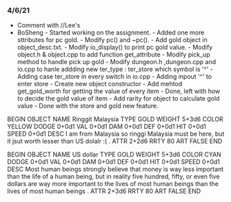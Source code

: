 ### 4/6/21
* Comment with //Lee's
* BoSheng - Started working on the assignment.
          - Added one more sttributes for pc gold.
          - Modify pc() and ~pc().
          - Add gold object in object_desc.txt.
          - Modify io_display() to print pc gold value.
          - Modify object.h & object.cpp to add function get_attribute
          - Modify pick_up method to handle pick up gold
          - Modify dungeon.h ,dungeon.cpp and io.cpp to hanle addding new ter_type : ter_store which symbol is '^'
          - Adding case ter_store in every switch in io.cpp
          - Adding inpout '^' to enter store
          - Create new object constructor
          - Add mehtod get_gold_worth for getting the value of every item
          - Done, left with how to decide the gold value of item
          - Add rarity for object to calculate gold value
          - Done with the store and gold new feature. 

BEGIN OBJECT
NAME Ringgit Malaysia
TYPE GOLD
WEIGHT 5+3d6
COLOR YELLOW
DODGE 0+0d1
VAL 0+0d1
DAM 0+0d1
DEF 0+0d1
HIT 0+0d1
SPEED 0+0d1
DESC
I am from Malaysia so ringgi Malaysia must be here, but it jsut worth 
lesser than US dolalr :(
.
ATTR 2+2d6
RRTY 80
ART FALSE
END

BEGIN OBJECT
NAME US dollar
TYPE GOLD
WEIGHT 5+3d6
COLOR CYAN
DODGE 0+0d1
VAL 0+0d1
DAM 0+0d1
DEF 0+0d1
HIT 0+0d1
SPEED 0+0d1
DESC
Most human beings strongly believe that money is way less important than
the life of a human being, but in reality five hundred, fifty, or even 
five dollars are way more important to the lives of most human beings 
than the lives of most human beings
.
ATTR 2+3d6
RRTY 80
ART FALSE
END

